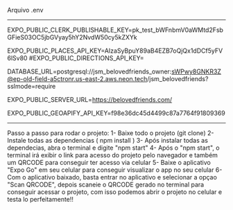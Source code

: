 Arquivo .env


 ----------------------------------


 
EXPO_PUBLIC_CLERK_PUBLISHABLE_KEY=pk_test_bWFnbmV0aWMtd2FsbGFieS03OC5jbGVyay5hY2NvdW50cy5kZXYk


EXPO_PUBLIC_PLACES_API_KEY=AIzaSyBpuY89aB4EZB7oQjQx1dDCf5yFV6lSv80
#EXPO_PUBLIC_DIRECTIONS_API_KEY=

DATABASE_URL=postgresql://jsm_belovedfriends_owner:sWPwy8GNKR3Z@ep-old-field-a5ctronr.us-east-2.aws.neon.tech/jsm_belovedfriends?sslmode=require

EXPO_PUBLIC_SERVER_URL=https://belovedfriends.com/

EXPO_PUBLIC_GEOAPIFY_API_KEY=f98e36dc45d4499c87a7764f91809369

 -----------------------------------

Passo a passo para rodar o projeto:
1- Baixe todo o projeto (git clone)
2- Instale todas as dependencias ( npm install )
3- Após instalar todas as dependecias, abra o terminal e digite "npm start"
4- Após o "npm start", o terminal irá exibir o link para acesso do projeto pelo navegador e também um QRCODE para conseguir ter acesso via celular
5- Baixe o aplicativo "Expo Go" em seu celular para conseguir visualizar o app no seu celular
6- Com o aplicativo baixado, basta entrar no aplicativo e selecionar a opçao "Scan QRCODE", depois scaneie o QRCODE gerado no terminal para conseguir acessar o projeto, com isso podemos abrir o projeto no celular e testa lo perfeitamente!!



